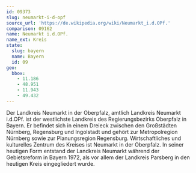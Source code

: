 ```yaml
---
id: 09373
slug: neumarkt-i-d-opf
source_url: 'https://de.wikipedia.org/wiki/Neumarkt_i.d.OPf.'
comparison: 09162
name: Neumarkt i.d.OPf.
name_ext: Kreis
state:
  slug: bayern
  name: Bayern
  id: 09
geo:
  bbox:
    - 11.186
    - 48.951
    - 11.943
    - 49.432
---
```


Der Landkreis Neumarkt in der Oberpfalz, amtlich Landkreis Neumarkt i.d.OPf. ist der westlichste Landkreis des Regierungsbezirks Oberpfalz in Bayern. Er befindet sich in einem Dreieck zwischen den Großstädten Nürnberg, Regensburg und Ingolstadt und gehört zur Metropolregion Nürnberg sowie zur Planungsregion Regensburg. Wirtschaftliches und kulturelles Zentrum des Kreises ist Neumarkt in der Oberpfalz. In seiner heutigen Form entstand der Landkreis Neumarkt während der Gebietsreform in Bayern 1972, als vor allem der Landkreis Parsberg in den heutigen Kreis eingegliedert wurde.
